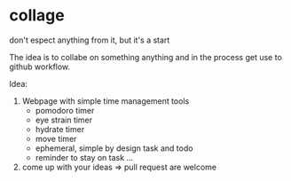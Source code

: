 # collage
don't espect anything from it, but it's a start

The idea is to collabe on something anything and in the process get use to github workflow.

Idea: 
1.  Webpage with simple time management tools
    - pomodoro timer
    - eye strain timer
    - hydrate timer
    - move timer
    - ephemeral, simple by design task and todo 
    - reminder to stay on task
    ...
2. come up with your ideas => pull request are welcome
